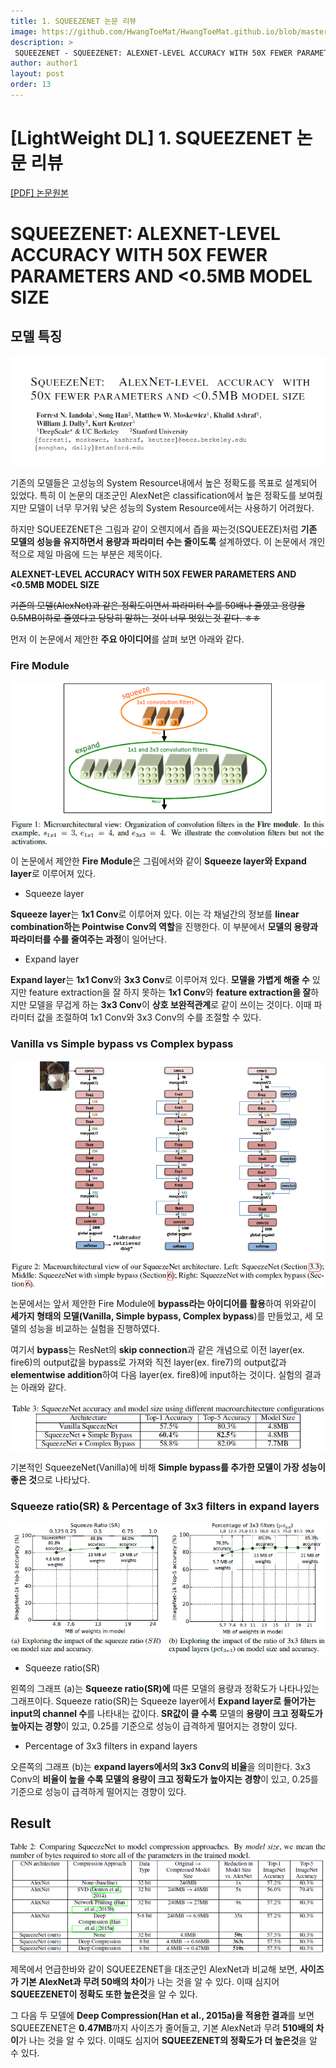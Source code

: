 ```yaml
---
title: 1. SQUEEZENET 논문 리뷰
image: https://github.com/HwangToeMat/HwangToeMat.github.io/blob/master/Paper-Review/image/SQUEEZENET/img0.png?raw=true
description: >
 SQUEEZENET - SQUEEZENET: ALEXNET-LEVEL ACCURACY WITH 50X FEWER PARAMETERS AND <0.5MB MODEL SIZE을 읽고 논문 주요내용을 정리해본다.
author: author1
layout: post
order: 13
---
```

# [LightWeight DL]  1. SQUEEZENET 논문 리뷰

<a href="https://arxiv.org/pdf/1602.07360.pdf">[PDF] 논문원본</a>

# SQUEEZENET: ALEXNET-LEVEL ACCURACY WITH 50X FEWER PARAMETERS AND <0.5MB MODEL SIZE

## 모델 특징

<img src="https://github.com/HwangToeMat/HwangToeMat.github.io/blob/master/Paper-Review/image/SQUEEZENET/img1.png?raw=true" style="max-width:100%;margin-left: auto; margin-right: auto; display: block;">

기존의 모델들은 고성능의 System Resource내에서 높은 정확도를 목표로 설계되어 있었다. 특히 이 논문의 대조군인 AlexNet은 classification에서 높은 정확도를 보여줬지만 모델이 너무 무거워 낮은 성능의 System Resource에서는 사용하기 어려웠다.

하지만 SQUEEZENET은 그림과 같이 오렌지에서 즙을 짜는것(SQUEEZE)처럼 **기존 모델의 성능을 유지하면서 용량과 파라미터 수는 줄이도록** 설계하였다. 이 논문에서 개인적으로 제일 마음에 드는 부분은 제목이다.

**ALEXNET-LEVEL ACCURACY WITH 50X FEWER PARAMETERS AND <0.5MB MODEL SIZE**

~~기존의 모델(AlexNet)과 같은 정확도이면서 파라미터 수를 50배나 줄였고 용량을 0.5MB이하로 줄였다고 당당히 말하는 것이 너무 멋있는것 같다. ㅎㅎ~~

먼저 이 논문에서 제안한 **주요 아이디어**를 살펴 보면 아래와 같다.

### Fire Module

<img src="https://github.com/HwangToeMat/HwangToeMat.github.io/blob/master/Paper-Review/image/SQUEEZENET/img2.png?raw=true" style="max-width:100%;margin-left: auto; margin-right: auto; display: block;">

이 논문에서 제안한 **Fire Module**은 그림에서와 같이 **Squeeze layer와 Expand layer**로 이루어져 있다.

* Squeeze layer

**Squeeze layer**는 **1x1 Conv**로 이루어져 있다. 이는 각 채널간의 정보를 **linear combination하는 Pointwise Conv의 역할**을 진행한다. 이 부분에서 **모델의 용량과 파라미터를 수를 줄여주는 과정**이 일어난다. 

* Expand layer

**Expand layer**는 **1x1 Conv**와 **3x3 Conv**로 이루어져 있다. **모델을 가볍게 해줄 수** 있지만 feature extraction을 잘 하지 못하는 **1x1 Conv**와 **feature extraction을 잘**하지만 모델을 무겁게 하는 **3x3 Conv**이 **상호 보완적관계**로 같이 쓰이는 것이다. 이때 파라미터 값을 조절하여 1x1 Conv와 3x3 Conv의 수를 조절할 수 있다.  

### Vanilla vs Simple bypass vs Complex bypass

<img src="https://github.com/HwangToeMat/HwangToeMat.github.io/blob/master/Paper-Review/image/SQUEEZENET/img3.png?raw=true" style="max-width:100%;margin-left: auto; margin-right: auto; display: block;">

논문에서는 앞서 제안한 Fire Module에 **bypass라는 아이디어를 활용**하여 위와같이 **세가지 형태의 모델(Vanilla, Simple bypass, Complex bypass**)를 만들었고, 세 모델의 성능을 비교하는 실험을 진행하였다. 

여기서 **bypass**는 ResNet의 **skip connection**과 같은 개념으로 이전 layer(ex. fire6)의 output값을 bypass로 가져와 직전 layer(ex. fire7)의 output값과 **elementwise addition**하여 다음 layer(ex. fire8)에 input하는 것이다. 실험의 결과는 아래와 같다.

<img src="https://github.com/HwangToeMat/HwangToeMat.github.io/blob/master/Paper-Review/image/SQUEEZENET/img4.png?raw=true" style="max-width:100%;margin-left: auto; margin-right: auto; display: block;">

기본적인 SqueezeNet(Vanilla)에 비해 **Simple bypass를 추가한 모델이 가장 성능이 좋은 것**으로 나타났다.

### Squeeze ratio(SR) & Percentage of 3x3 filters in expand layers

<img src="https://github.com/HwangToeMat/HwangToeMat.github.io/blob/master/Paper-Review/image/SQUEEZENET/img5.png?raw=true" style="max-width:100%;margin-left: auto; margin-right: auto; display: block;">

* Squeeze ratio(SR)

왼쪽의 그래프 (a)는 **Squeeze ratio(SR)에** 따른 모델의 용량과 정확도가 나타나있는 그래프이다. Squeeze ratio(SR)는 Squeeze layer에서 **Expand layer로 들어가는 input의 channel 수**를 나타내는 값이다. **SR값이 클 수록** 모델의 **용량이 크고 정확도가 높아지는 경향**이 있고, 0.25를 기준으로 성능이 급격하게 떨어지는 경향이 있다.

* Percentage of 3x3 filters in expand layers

오른쪽의 그래프 (b)는 **expand layers에서의 3x3 Conv의 비율**을 의미한다. 3x3 Conv의 **비율이 높을 수록 모델의 용량이 크고 정확도가 높아지는 경향**이 있고, 0.25를 기준으로 성능이 급격하게 떨어지는 경향이 있다.

## Result

<img src="https://github.com/HwangToeMat/HwangToeMat.github.io/blob/master/Paper-Review/image/SQUEEZENET/img6.png?raw=true" style="max-width:100%;margin-left: auto; margin-right: auto; display: block;">

제목에서 언급한바와 같이 SQUEEZENET을 대조군인 AlexNet과 비교해 보면, **사이즈가 기본 AlexNet과 무려 50배의 차이**가 나는 것을 알 수 있다. 이때 심지어 **SQUEEZENET이 정확도 또한 높은것**을 알 수 있다.

그 다음 두 모델에 **Deep Compression(Han et al., 2015a)을 적용한 결과**를 보면 SQUEEZENET은 **0.47MB**까지 사이즈가 줄어들고, 기본 AlexNet과 무려 **510배의 차이**가 나는 것을 알 수 있다. 이때도 심지어 **SQUEEZENET의 정확도가 더 높은것**을 알 수 있다.
